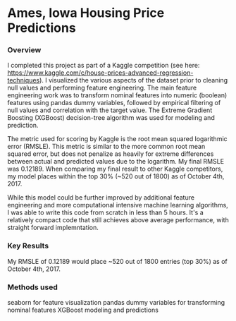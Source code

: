 # Ames, Iowa Housing Price Predictions

### Overview
I completed this project as part of a Kaggle competition (see here: https://www.kaggle.com/c/house-prices-advanced-regression-techniques). I visualized the various aspects of the dataset prior to cleaning null values and performing feature engineering. The main feature engineering work was to transform nominal features into numeric (boolean) features using pandas dummy variables, followed by empirical filtering of null values and correlation with the target value. The Extreme Gradient Boosting (XGBoost) decision-tree algorithm was used for modeling and prediction.

The metric used for scoring by Kaggle is the root mean squared logarithmic error (RMSLE). This metric is similar to the more common root mean squared error, but does not penalize as heavily for extreme differences between actual and predicted values due to the logarithm. My final RMSLE was 0.12189. When comparing my final result to other Kaggle competitors, my model places within the top 30% (~520 out of 1800) as of October 4th, 2017.

While this model could be further improved by additional feature engineering and more computational intensive machine learning algorithms, I was able to write this code from scratch in less than 5 hours. It's a relatively compact code that still achieves above average performance, with straight forward implemntation.

### Key Results
My RMSLE of 0.12189 would place ~520 out of 1800 entries (top 30%) as of October 4th, 2017.

### Methods used
seaborn for feature visualization
pandas dummy variables for transforming nominal features
XGBoost modeling and predictions
